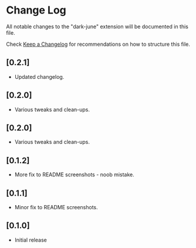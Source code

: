# Change Log

All notable changes to the "dark-june" extension will be documented in this file.

Check [Keep a Changelog](http://keepachangelog.com/) for recommendations on how to structure this file.

## [0.2.1]
- Updated changelog.

## [0.2.0]
- Various tweaks and clean-ups.

## [0.2.0]
- Various tweaks and clean-ups.

## [0.1.2]
- More fix to README screenshots - noob mistake.

## [0.1.1]
- Minor fix to README screenshots.

## [0.1.0]
- Initial release
